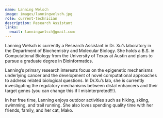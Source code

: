```yaml
---
name: Lanning Welsch
image: images/lanningwelsch.jpg
role: current-technician
description: Research Assistant
links:
  email: lanningwelsch@gmail.com
---
```


Lanning Welsch is currently a Research Assistant in Dr. Xu’s laboratory in the Department of Biochemistry and Molecular Biology. She holds a B.S. in Computational Biology from the University of Texas at Austin and plans to pursue a graduate degree in Bioinformatics.

Lanning’s primary research interests focus on the epigenetic mechanisms underlying cancer and the development of novel computational approaches to address related biological questions. In Dr.Xu’s lab, she is currently investigating the regulatory mechanisms between distal enhancers and their target genes (you can change this if I misinterpreted!!!).

In her free time, Lanning enjoys outdoor activities such as hiking, skiing, swimming, and trail running. She also loves spending quality time with her friends, family, and her cat, Mako.
